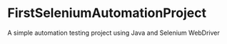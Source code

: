 # FirstSeleniumAutomationProject
A simple automation testing project using Java and Selenium WebDriver
